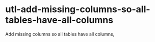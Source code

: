 # utl-add-missing-columns-so-all-tables-have-all-columns
Add missing columns so all tables have all columns,
